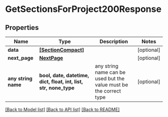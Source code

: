 # GetSectionsForProject200Response


## Properties
Name | Type | Description | Notes
------------ | ------------- | ------------- | -------------
**data** | [**[SectionCompact]**](SectionCompact.md) |  | [optional] 
**next_page** | [**NextPage**](NextPage.md) |  | [optional] 
**any string name** | **bool, date, datetime, dict, float, int, list, str, none_type** | any string name can be used but the value must be the correct type | [optional]

[[Back to Model list]](../README.md#documentation-for-models) [[Back to API list]](../README.md#documentation-for-api-endpoints) [[Back to README]](../README.md)


